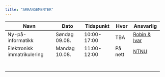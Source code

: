 ```yaml
---
title: "ARRANGEMENTER"
---
```


| Navn | Dato | Tidspunkt | Hvor | Ansvarlig | 
| ----- | ----- | ----- | ----- | ----- | 
| Ny-på-informatikk | Søndag 09.08. | 10:00-17:00 | TBA | [Robin & Ivar](/fadderukene/2020-/velkom/) |
|Elektronisk immatrikulering|Mandag 10.08.|11:00-12:00|På nett|[NTNU](https://www.ntnu.no/student/studiestart)| 
|||||[](/fadderukene/2020-/velkom/)| 
|||||[](/fadderukene/2020-/velkom/)| 
|||||[](/fadderukene/2020-/velkom/)| 
|||||[](/fadderukene/2020-/velkom/)| 
|||||[](/fadderukene/2020-/velkom/)| 
|||||[](/fadderukene/2020-/velkom/)| 
|||||[](/fadderukene/2020-/velkom/)|